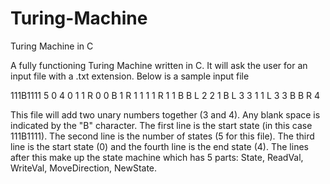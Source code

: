 # Turing-Machine
Turing Machine in C


A fully functioning Turing Machine written in C. It will ask the user for an input file with a .txt extension. Below is a sample input file

111B1111 
5
0
4
0 1 1 R 0 
0 B 1 R 1
1 1 1 R 1
1 B B L 2
2 1 B L 3
3 1 1 L 3
3 B B R 4

This file will add two unary numbers together (3 and 4). Any blank space is indicated by the "B" character. The first line is the start state (in this case 111B1111). The second line is the number of states (5 for this file). The third line is the start state (0) and the fourth line is the end state (4). The lines after this make up the state machine which has 5 parts: State, ReadVal, WriteVal, MoveDirection, NewState.
